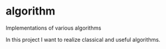 # algorithm
Implementations of various algorithms

In this project I want to realize classical and useful algorithms.
